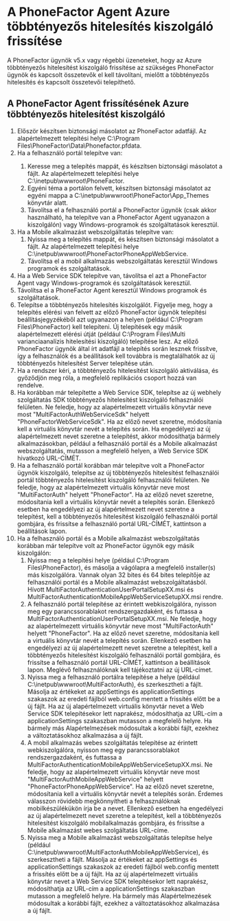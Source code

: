<properties 
    pageTitle="A PhoneFactor Agent Azure többtényezős hitelesítés kiszolgáló frissítése"
    description="A dokumentum veheti használatba az Azure MFA-kiszolgáló és a régebbi phonefactor ügynök frissítéséről ismerteti."
    services="multi-factor-authentication"
    documentationCenter=""
    authors="kgremban"
    manager="femila"
    editor="curtland"/>

<tags
    ms.service="multi-factor-authentication"
    ms.workload="identity"
    ms.tgt_pltfrm="na"
    ms.devlang="na"
    ms.topic="get-started-article"
    ms.date="08/04/2016"
    ms.author="kgremban"/>

# <a name="upgrading-the-phonefactor-agent-to-azure-multi-factor-authentication-server"></a>A PhoneFactor Agent Azure többtényezős hitelesítés kiszolgáló frissítése

A PhoneFactor ügynök v5.x vagy régebbi üzeneteket, hogy az Azure többtényezős hitelesítést kiszolgáló frissítése az szükséges PhoneFactor ügynök és kapcsolt összetevők el kell távolítani, mielőtt a többtényezős hitelesítés és kapcsolt összetevői telepíthető.

## <a name="to-upgrade-the-phonefactor-agent-to-azure-multi-factor-authentication-server"></a>A PhoneFactor Agent frissítésének Azure többtényezős hitelesítést kiszolgáló
<ol>
<li>Először készítsen biztonsági másolatot az PhoneFactor adatfájl. Az alapértelmezett telepítési helye C:\Program Files\PhoneFactor\Data\Phonefactor.pfdata.


<li>Ha a felhasználó portál telepítve van:</li>
<ol>
<li>Keresse meg a telepítés mappát, és készítsen biztonsági másolatot a fájlt. Az alapértelmezett telepítési helye C:\inetpub\wwwroot\PhoneFactor.</li>


<li>Egyéni téma a portálon felvett, készítsen biztonsági másolatot az egyéni mappa a C:\inetpub\wwwroot\PhoneFactor\App_Themes könyvtár alatt.</li>


<li>Távolítsa el a felhasználó portál a PhoneFactor ügynök (csak akkor használható, ha telepítve van a PhoneFactor Agent ugyanazon a kiszolgálón) vagy Windows-programok és szolgáltatások keresztül.</li></ol>




<li>Ha a Mobile alkalmazást webszolgáltatás telepítve van:
<ol>
<li>Nyissa meg a telepítés mappát, és készítsen biztonsági másolatot a fájlt. Az alapértelmezett telepítési helye C:\inetpub\wwwroot\PhoneFactorPhoneAppWebService.</li>
<li>Távolítsa el a mobil alkalmazás webszolgáltatás keresztül Windows programok és szolgáltatások.</li></ol>

<li>Ha a Web Service SDK telepítve van, távolítsa el azt a PhoneFactor Agent vagy Windows-programok és szolgáltatások keresztül.

<li>Távolítsa el a PhoneFactor Agent keresztül Windows programok és szolgáltatások.

<li>Telepítse a többtényezős hitelesítés kiszolgálót. Figyelje meg, hogy a telepítés elérési van felvett az előző PhoneFactor ügynök telepítési beállításjegyzékéből azt ugyanazon a helyen (például C:\Program Files\PhoneFactor) kell telepíteni. Új telepítések egy másik alapértelmezett elérési útját (például C:\Program Files\Multi varianciaanalízis hitelesítési kiszolgáló) telepítése lesz. Az előző PhoneFactor ügynök által írt adatfájl a telepítés során lesznek frissítve, így a felhasználók és a beállítások kell továbbra is megtalálhatók az új többtényezős hitelesítést Server telepítése után.

<li>Ha a rendszer kéri, a többtényezős hitelesítést kiszolgáló aktiválása, és győződjön meg róla, a megfelelő replikációs csoport hozzá van rendelve.

<li>Ha korábban már telepítette a Web Service SDK, telepítse az új webhely szolgáltatás SDK többtényezős hitelesítést kiszolgáló felhasználói felületen. Ne feledje, hogy az alapértelmezett virtuális könyvtár neve most "MultiFactorAuthWebServiceSdk" helyett "PhoneFactorWebServiceSdk". Ha az előző nevet szeretne, módosítania kell a virtuális könyvtár nevét a telepítés során. Ha engedélyezi az új alapértelmezett nevet szeretne a telepítést, akkor módosíthatja bármely alkalmazásokban, például a felhasználó portál és a Mobile alkalmazást webszolgáltatás, mutasson a megfelelő helyen, a Web Service SDK hivatkozó URL-CÍMÉT.

<li>Ha a felhasználó portál korábban már telepítve volt a PhoneFactor ügynök kiszolgáló, telepítse az új többtényezős hitelesítést felhasználói portál többtényezős hitelesítést kiszolgáló felhasználói felületen. Ne feledje, hogy az alapértelmezett virtuális könyvtár neve most "MultiFactorAuth" helyett "PhoneFactor". Ha az előző nevet szeretne, módosítania kell a virtuális könyvtár nevét a telepítés során. Ellenkező esetben ha engedélyezi az új alapértelmezett nevet szeretne a telepítést, kell a többtényezős hitelesítést kiszolgáló felhasználói portál gombjára, és frissítse a felhasználó portál URL-CÍMÉT, kattintson a beállítások lapon.

<li>Ha a felhasználó portál és a Mobile alkalmazást webszolgáltatás korábban már telepítve volt az PhoneFactor ügynök egy másik kiszolgálón:
<ol>
<li>Nyissa meg a telepítési helye (például C:\Program Files\PhoneFactor), és másolja a vágólapra a megfelelő installer(s) más kiszolgálóra. Vannak olyan 32 bites és 64 bites telepítője az felhasználói portál és a Mobile alkalmazást webszolgáltatásból. Hívott MultiFactorAuthenticationUserPortalSetupXX.msi és MultiFactorAuthenticationMobileAppWebServiceSetupXX.msi rendre.</li>
<li>A felhasználó portál telepítése az érintett webkiszolgálóra, nyisson meg egy parancssorablakot rendszergazdaként, és futtassa a MultiFactorAuthenticationUserPortalSetupXX.msi. Ne feledje, hogy az alapértelmezett virtuális könyvtár neve most "MultiFactorAuth" helyett "PhoneFactor". Ha az előző nevet szeretne, módosítania kell a virtuális könyvtár nevét a telepítés során. Ellenkező esetben ha engedélyezi az új alapértelmezett nevet szeretne a telepítést, kell a többtényezős hitelesítést kiszolgáló felhasználói portál gombjára, és frissítse a felhasználó portál URL-CÍMÉT, kattintson a beállítások lapon. Meglévő felhasználóknak kell tájékoztatni az új URL-címet.</li>
<li>Nyissa meg a felhasználó portálra telepítése a helye (például C:\inetpub\wwwroot\MultiFactorAuth), és szerkesztheti a fájlt. Másolja az értékeket az appSettings és applicationSettings szakaszok az eredeti fájlból web.config mentett a frissítés előtt be a új fájlt. Ha az új alapértelmezett virtuális könyvtár nevet a Web Service SDK telepítésekor lett naprakész, módosíthatja az URL-cím a applicationSettings szakaszban mutasson a megfelelő helyre. Ha bármely más Alapértelmezések módosultak a korábbi fájlt, ezekhez a változtatásokhoz alkalmazása a új fájlt.</li>
<li>A mobil alkalmazás webes szolgáltatás telepítése az érintett webkiszolgálóra, nyisson meg egy parancssorablakot rendszergazdaként, és futtassa a MultiFactorAuthenticationMobileAppWebServiceSetupXX.msi. Ne feledje, hogy az alapértelmezett virtuális könyvtár neve most "MultiFactorAuthMobileAppWebService" helyett "PhoneFactorPhoneAppWebService". Ha az előző nevet szeretne, módosítania kell a virtuális könyvtár nevét a telepítés során. Érdemes válasszon rövidebb megkönnyítheti a felhasználóknak mobilkészülékükön írja be a nevet. Ellenkező esetben ha engedélyezi az új alapértelmezett nevet szeretne a telepítést, kell a többtényezős hitelesítést kiszolgáló mobilalkalmazás gombjára, és frissítse a Mobile alkalmazást webes szolgáltatás URL-címe.</li>
<li>Nyissa meg a Mobile alkalmazást webszolgáltatás telepítse helye (például C:\inetpub\wwwroot\MultiFactorAuthMobileAppWebService), és szerkesztheti a fájlt. Másolja az értékeket az appSettings és applicationSettings szakaszok az eredeti fájlból web.config mentett a frissítés előtt be a új fájlt. Ha az új alapértelmezett virtuális könyvtár nevet a Web Service SDK telepítésekor lett naprakész, módosíthatja az URL-cím a applicationSettings szakaszban mutasson a megfelelő helyre. Ha bármely más Alapértelmezések módosultak a korábbi fájlt, ezekhez a változtatásokhoz alkalmazása a új fájlt.</li></ol>
